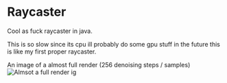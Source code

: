 # Raycaster

Cool as fuck raycaster in java.

This is so slow since its cpu ill probably do some gpu stuff in the future this is like my first proper raycaster.

An image of a almost full render (256 denoising steps / samples)
![Almsot a full render ig](https://github.com/user-attachments/assets/a4d28639-2aac-4222-8e5a-0b1855955b57)


